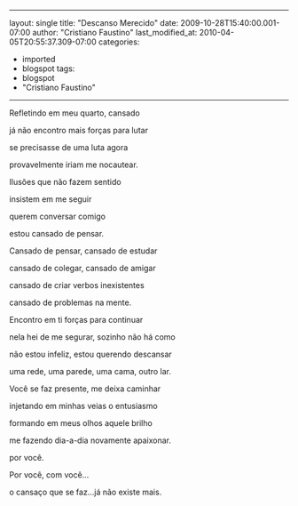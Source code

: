 
---
layout: single
title: "Descanso Merecido"
date: 2009-10-28T15:40:00.001-07:00
author: "Cristiano Faustino"
last_modified_at: 2010-04-05T20:55:37.309-07:00
categories:
  - imported
  - blogspot
tags:
  - blogspot
  - "Cristiano Faustino"
---

Refletindo em meu quarto, cansado

já não encontro mais forças para lutar

se precisasse de uma luta agora

provavelmente iriam me nocautear.



Ilusões que não fazem sentido

insistem em me seguir

querem conversar comigo

estou cansado de pensar.



Cansado de pensar, cansado de estudar

cansado de colegar, cansado de amigar

cansado de criar verbos inexistentes

cansado de problemas na mente.



Encontro em ti forças para continuar

nela hei de me segurar, sozinho não há como

não estou infeliz, estou querendo descansar

uma rede, uma parede, uma cama, outro lar.



Você se faz presente, me deixa caminhar

injetando em minhas veias o entusiasmo

formando em meus olhos aquele brilho

me fazendo dia-a-dia novamente apaixonar.



por você.



Por você, com você... 

o cansaço que se faz...já não existe mais.